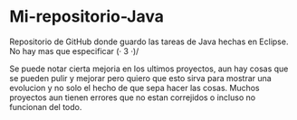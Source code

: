 # Mi-repositorio-Java
Repositorio de GitHub donde guardo las tareas de Java hechas en Eclipse.
No hay mas que especificar (· 3 ·)/

Se puede notar cierta mejoria en los ultimos proyectos, aun hay cosas que se pueden pulir y mejorar pero quiero que esto sirva para mostrar una evolucion y no solo el hecho de que sepa hacer las cosas. Muchos proyectos aun tienen errores que no estan correjidos o incluso no funcionan del todo.
